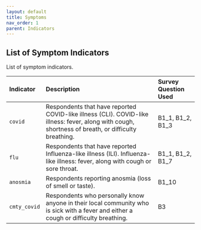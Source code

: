 ```yaml
---
layout: default
title: Symptoms
nav_order: 1
parent: Indicators
---
```


## List of Symptom Indicators

List of symptom indicators.

| Indicator        | Description          | Survey Question Used |
|:----------------------------------------|:---------------------|:---------------------|
| `covid`                                   | Respondents that have reported COVID-like illness (CLI). COVID-like illness: fever, along with cough, shortness of breath, or difficulty breathing.    | B1_1, B1_2, B1_3  |
| `flu`                                     | Respondents that have reported Influenza-like illness (ILI). Influenza-like illness: fever, along with cough or sore throat.      | B1_1, B1_2, B1_7  |
| `anosmia`                                 | Respondents reporting anosmia (loss of smell or taste).    | B1_10  |
| `cmty_covid`                              | Respondents who personally know anyone in their local community who is sick with a fever and either a cough or difficulty breathing.    | B3  |